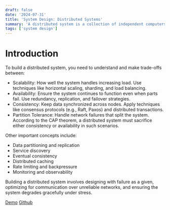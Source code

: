 ```yaml
---
draft: false
date: '2024-07-31'
title: 'System Design: Distributed Systems'
summary: 'A distributed system is a collection of independent computers that appear to the users as a single coherent system. The key goal is to achieve scalability, fault tolerance, and high availability while maintaining consistency and performance.'
tags: ['system design']
---
```


# Introduction

To build a distributed system, you need to understand and make trade-offs between:

- Scalability: How well the system handles increasing load. Use techniques like horizontal scaling, sharding, and load balancing.
- Availability: Ensure the system continues to function even when parts fail. Use redundancy, replication, and failover strategies.
- Consistency: Keep data synchronized across nodes. Apply techniques like consensus protocols (e.g., Raft, Paxos) and distributed transactions.
- Partition Tolerance: Handle network failures that split the system. According to the CAP theorem, a distributed system must sacrifice either consistency or availability in such scenarios.

Other important concepts include:

- Data partitioning and replication
- Service discovery
- Eventual consistency
- Distributed caching
- Rate limiting and backpressure
- Monitoring and observability

Building a distributed system involves designing with failure as a given, optimizing for communication over unreliable networks, and ensuring the system degrades gracefully under stress.

[Demo](https://system-design-distributed-service-890407456021.us-central1.run.app/increment?delay=1)
[Github](https://github.com/PrimeTimeTran/system_design_distributed_system)
